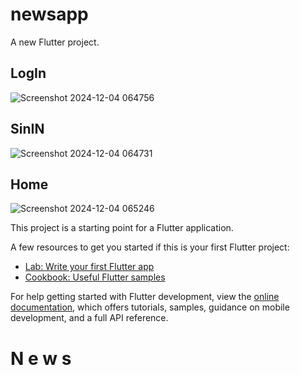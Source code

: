 # newsapp

A new Flutter project.

## LogIn
![Screenshot 2024-12-04 064756](https://github.com/user-attachments/assets/f2dd1b3e-58a3-4b57-8aff-a75d69184452)

## SinIN

![Screenshot 2024-12-04 064731](https://github.com/user-attachments/assets/5a69970a-4bdc-408a-9219-bbedf9555698)

## Home
![Screenshot 2024-12-04 065246](https://github.com/user-attachments/assets/7946c603-72a1-4276-be7d-8d4ebafe5838)



This project is a starting point for a Flutter application.

A few resources to get you started if this is your first Flutter project:

- [Lab: Write your first Flutter app](https://docs.flutter.dev/get-started/codelab)
- [Cookbook: Useful Flutter samples](https://docs.flutter.dev/cookbook)

For help getting started with Flutter development, view the
[online documentation](https://docs.flutter.dev/), which offers tutorials,
samples, guidance on mobile development, and a full API reference.

# N e w s
